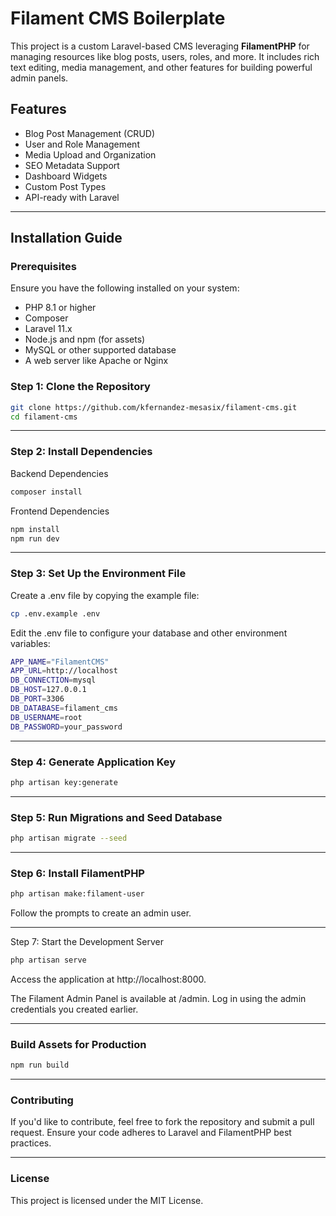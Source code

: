# Filament CMS Boilerplate

This project is a custom Laravel-based CMS leveraging **FilamentPHP** for managing resources like blog posts, users, roles, and more. It includes rich text editing, media management, and other features for building powerful admin panels.

## Features

-   Blog Post Management (CRUD)
-   User and Role Management
-   Media Upload and Organization
-   SEO Metadata Support
-   Dashboard Widgets
-   Custom Post Types
-   API-ready with Laravel

---

## Installation Guide

### Prerequisites

Ensure you have the following installed on your system:

-   PHP 8.1 or higher
-   Composer
-   Laravel 11.x
-   Node.js and npm (for assets)
-   MySQL or other supported database
-   A web server like Apache or Nginx

### Step 1: Clone the Repository

```bash
git clone https://github.com/kfernandez-mesasix/filament-cms.git
cd filament-cms
```

---

### Step 2: Install Dependencies

Backend Dependencies

```bash
composer install
```

Frontend Dependencies

```bash
npm install
npm run dev
```

---

### Step 3: Set Up the Environment File

Create a .env file by copying the example file:

```bash
cp .env.example .env
```

Edit the .env file to configure your database and other environment variables:

```bash
APP_NAME="FilamentCMS"
APP_URL=http://localhost
DB_CONNECTION=mysql
DB_HOST=127.0.0.1
DB_PORT=3306
DB_DATABASE=filament_cms
DB_USERNAME=root
DB_PASSWORD=your_password
```

---

### Step 4: Generate Application Key

```bash
php artisan key:generate
```

---

### Step 5: Run Migrations and Seed Database

```bash
php artisan migrate --seed
```

---

### Step 6: Install FilamentPHP

```bash
php artisan make:filament-user
```

Follow the prompts to create an admin user.

---

Step 7: Start the Development Server

```bash
php artisan serve
```

Access the application at http://localhost:8000.

The Filament Admin Panel is available at /admin. Log in using the admin credentials you created earlier.

---

### Build Assets for Production

```bash
npm run build
```

---

### Contributing

If you'd like to contribute, feel free to fork the repository and submit a pull request. Ensure your code adheres to Laravel and FilamentPHP best practices.

---

### License

This project is licensed under the MIT License.
